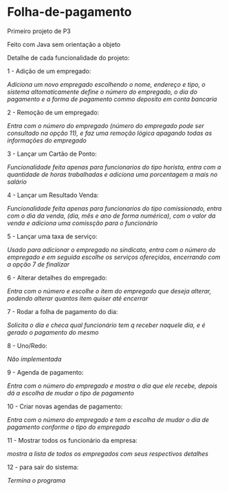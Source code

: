 # Folha-de-pagamento
Primeiro projeto de P3

Feito com Java sem orientação a objeto

Detalhe de cada funcionalidade do projeto:

1 - Adição de um empregado:

*Adiciona um novo empregado escolhendo o nome, endereço e tipo, o sistema altomaticamente define o número do empregado, o dia do pagamento e a forma de pagamento commo deposito em conta bancaria*

2 - Remoção de um empregado:

*Entra com o número do empregado (número do empregado pode ser consultado na opção 11), e faz uma remoção lógica apagando todas as informações do empregado*

3 - Lançar um Cartão de Ponto:

*Funcionalidade feita apenas para funcionarios do tipo horista, entra com a quantidade de horas trabalhadas e adiciona uma porcentagem a mais no salário*

4 - Lançar um Resultado Venda:

*Funcionalidade feita apenas para funcionarios do tipo comissionado, entra com o dia da venda, (dia, mês e ano de forma numérica), com o valor da venda e adiciona uma comissção para o funcionário*

5 - Lançar uma taxa de serviço:

*Usado para adicionar o empregado no sindicato, entra com o número do empregado e em seguida escolhe os serviços ofereçidos, encerrando com a opção 7 de finalizar*

6 - Alterar detalhes do empregado:

*Entra com o número e escolhe o item do empregado que deseja alterar, podendo alterar quantos item quiser até encerrar*

7 - Rodar a folha de pagamento do dia:

*Solicita o dia e checa qual funcionário tem q receber naquele dia, e é gerado o pagamento do mesmo*

8 - Uno/Redo:

*Não implementada*

9 - Agenda de pagamento:

*Entra com o número do empregado e mostra o dia que ele recebe, depois dá a escolha de mudar o tipo de pagamento*

10 - Criar novas agendas de pagamento:

*Entra com o número do empregado e tem a escolha de mudar o dia de pagamento conforme o tipo do empregado*

11 - Mostrar todos os funcionário da empresa:

*mostra a lista de todos os empregados com seus respectivos detalhes*

12 - para sair do sistema:

*Termina o programa*

